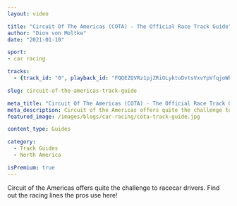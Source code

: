 ```yaml
---
layout: video

title: "Circuit Of The Americas (COTA) - The Official Race Track Guide"
author: "Dion von Moltke"
date: "2021-01-10"

sport:
- car racing

tracks:
  - {track_id: "0", playback_id: "FQQEZQVRz1pjZRiOLyktoDvtsVxvYpVfqjoWhQ00RXzs", lesson_name: "Circuit Of The Americas (COTA) - The Official Race Track Guide", lesson_desc: "Circuit of the Americas offers quite the challenge to racecar drivers. Find out the racing lines the pros use here!<br />Join Daytona 24 Hour Winner and Blayze pro racecar coach Dion von Moltke as he walks drivers through everything they need to know to be fast around COTA."}

slug: circuit-of-the-americas-track-guide

meta_title: "Circuit Of The Americas (COTA) - The Official Race Track Guide"
meta_description: Circuit of the Americas offers quite the challenge to racecar drivers. Find out the racing lines the pros use here!
featured_image: /images/blogs/car-racing/cota-track-guide.jpg

content_type: Guides

category:
  - Track Guides
  - North America

isPremium: true
---
```


Circuit of the Americas offers quite the challenge to racecar drivers. Find out the racing lines the pros use here!
